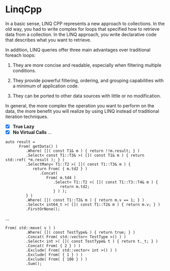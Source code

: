# LinqCpp

In a basic sense, LINQ CPP represents a new approach to collections. 
In the old way, you had to write complex for loops that specified how to retrieve data from a collection. 
In the LINQ approach, you write declarative code that describes what you want to retrieve.

In addition, LINQ queries offer three main advantages over traditional foreach loops:

1. They are more concise and readable, especially when filtering multiple conditions.

2. They provide powerful filtering, ordering, and grouping capabilities with a minimum of application code.

3. They can be ported to other data sources with little or no modification.

In general, the more complex the operation you want to perform on the data, the more benefit you will realize by using LINQ instead of traditional iteration techniques.

- [x] **True Lazy**
- [x] **No Virtual Calls**
...
```
auto result =
      From( getData() )
         .Where( []( const T1& m ) { return !!m.result; } )
         .Select< const T1::T3& >( []( const T1& m ) { return std::ref( *m.result ); } )
         .SelectMany< T1::T2 >( []( const T1::T3& m ) {
            return From( { m.td2 } )
               .Concat(
                  From( m.td4 )
                     .Select< T1::T2 >( []( const T1::T3::T4& m ) {
                        return m.td2;
                     } ) );
         } )
         .Where( []( const T1::T2& m ) { return m.v == 1; } )
         .Select< int64_t >( []( const T1::T2& m ) { return m.v; } )
         .FirstOrNone();
```
...
```
From( std::move( v ) )
         .Where( []( const TestType& ) { return true; } )
         .Concat( From( std::vector< TestType >() ) )
         .Select< int >( []( const TestType& t ) { return t._t; } )
         .Concat( From( { 2 } ) )
         .Exclude( From( std::vector< int >() ) )
         .Exclude( From( { 1 } ) )
         .Exclude( From( { 100 } ) )
         .Sum();
```
